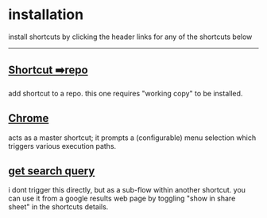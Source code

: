 # installation
install shortcuts by clicking the header links for any of the shortcuts below

---

## [Shortcut ➡️repo](https://www.icloud.com/shortcuts/e021cefbd3fa4e61b648282e606cdc38)
add shortcut to a repo. this one requires "working copy" to be installed. 

## [Chrome](https://www.icloud.com/shortcuts/4c345b3562c84b0ab29c591cdac42a36)
acts as a master shortcut; it prompts a (configurable) menu selection which triggers various execution paths. 

## [get search query](https://www.icloud.com/shortcuts/dd73673d8f194c90aee7accea50c156c)
i dont trigger this directly, but as a sub-flow within another shortcut. you can use it from a google results web page by toggling "show in share sheet" in the shortcuts details. 